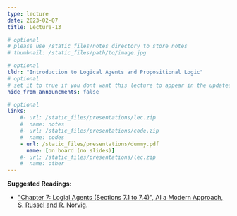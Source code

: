 ```yaml
---
type: lecture
date: 2023-02-07
title: Lecture-13

# optional
# please use /static_files/notes directory to store notes
# thumbnail: /static_files/path/to/image.jpg

# optional
tldr: "Introduction to Logical Agents and Propositional Logic"
# optional
# set it to true if you dont want this lecture to appear in the updates section
hide_from_announcments: false

# optional
links: 
    #- url: /static_files/presentations/lec.zip
    #  name: notes
    #- url: /static_files/presentations/code.zip
    #  name: codes
    - url: /static_files/presentations/dummy.pdf
      name: [on board (no slides)]
    #- url: /static_files/presentations/lec.zip
    #  name: other
---
```


**Suggested Readings:**
- ["Chapter 7: Logial Agents (Sections 7.1 to 7.4)", AI a Modern Approach, S. Russel and R. Norvig](https://aima.cs.berkeley.edu/).
